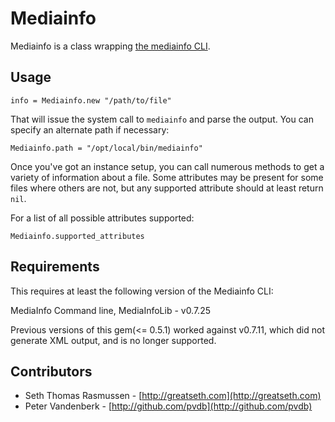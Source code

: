 # Mediainfo

Mediainfo is a class wrapping [the mediainfo CLI](http://mediainfo.sourceforge.net).

## Usage
  
    info = Mediainfo.new "/path/to/file"
  
That will issue the system call to `mediainfo` and parse the output. 
You can specify an alternate path if necessary:
  
    Mediainfo.path = "/opt/local/bin/mediainfo"
  
Once you've got an instance setup, you can call numerous methods to get 
a variety of information about a file. Some attributes may be present 
for some files where others are not, but any supported attribute 
should at least return `nil`.

For a list of all possible attributes supported:
  
    Mediainfo.supported_attributes
  
## Requirements

This requires at least the following version of the Mediainfo CLI:
  
  MediaInfo Command line, 
  MediaInfoLib - v0.7.25
  
Previous versions of this gem(<= 0.5.1) worked against v0.7.11, which did not 
generate XML output, and is no longer supported.

## Contributors

* Seth Thomas Rasmussen - [http://greatseth.com](http://greatseth.com)
* Peter Vandenberk - [http://github.com/pvdb](http://github.com/pvdb)
